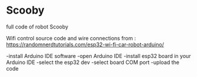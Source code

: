 # Scooby
full code of robot Scooby

Wifi control source code and wire connections from : https://randomnerdtutorials.com/esp32-wi-fi-car-robot-arduino/

-install Arduino IDE software 
-open Arduino IDE
-install esp32 board in your Arduino IDE
-select the esp32 dev 
-select board COM port 
-upload the code
